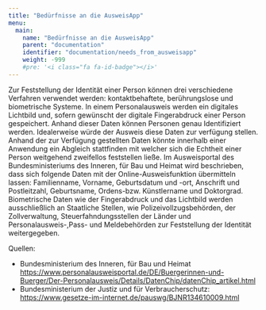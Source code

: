 ```yaml
---
title: "Bedürfnisse an die AusweisApp"
menu:
  main:
    name: "Bedürfnisse an die AusweisApp"
    parent: "documentation"
    identifier: "documentation/needs_from_ausweisapp"
    weight: -999
    #pre: '<i class="fa fa-id-badge"></i>'
---
```


Zur Feststellung der Identität einer Person können drei verschiedene Verfahren verwendet werden: kontaktbehaftete, berührungslose und biometrische Systeme.
In einem Personalausweis werden ein digitales Lichtbild und, sofern gewünscht der digitale Fingerabdruck einer Person gespeichert. Anhand dieser Daten können Personen genau Identifiziert werden. Idealerweise würde der Ausweis diese Daten zur verfügung stellen. Anhand der zur Verfügung gestellten Daten könnte innerhalb einer Anwendung ein Abgleich stattfinden mit welcher sich die Echtheit einer Person weitgehend zweifellos feststellen ließe. 
Im Ausweisportal des Bundesministeriums des Inneren, für Bau und Heimat wird beschrieben, dass sich folgende Daten mit der Online-Ausweisfunktion übermitteln lassen: Familienname, Vorname, Geburtsdatum und -ort, Anschrift und Postleitzahl, Geburtsname, Ordens-bzw. Künstlername und Doktorgrad. Biometrische Daten wie der Fingerabdruck und das Lichtbild werden ausschließlich an Staatliche Stellen, wie Polizeivollzugsbehörden, der Zollverwaltung, Steuerfahndungsstellen der Länder und Personalausweis-,Pass- und Meldebehörden zur Feststellung der Identität weitergegeben.

Quellen:

- Bundesministerium des Inneren, für Bau und Heimat https://www.personalausweisportal.de/DE/Buergerinnen-und-Buerger/Der-Personalausweis/Details/DatenChip/datenChip_artikel.html
- Bundesministerium der Justiz und für Verbraucherschutz: https://www.gesetze-im-internet.de/pauswg/BJNR134610009.html
